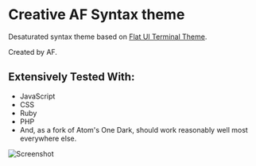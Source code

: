 # Creative AF Syntax theme

Desaturated syntax theme based on [Flat UI Terminal Theme](https://dribbble.com/shots/1021755-Flat-UI-Terminal-Theme).

Created by AF.

## Extensively Tested With:

- JavaScript
- CSS
- Ruby
- PHP
- And, as a fork of Atom's One Dark, should work reasonably well most everywhere else.

![Screenshot](https://i.imgur.com/gJ5ZzbC.png)
